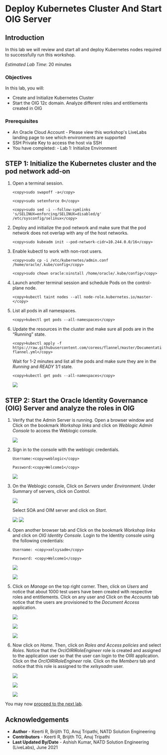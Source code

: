 # Deploy Kubernetes Cluster And Start OIG Server

## Introduction

In this lab we will review and start all and deploy Kubernetes nodes required to successfully run this workshop.

*Estimated Lab Time*: 20 minutes

### Objectives

In this lab, you will:
* Create and Initialize Kubernetes Cluster
* Start the OIG 12c domain. Analyze different roles and entitlements created in OIG

### Prerequisites

* An Oracle Cloud Account - Please view this workshop's LiveLabs landing page to see which environments are supported
* SSH Private Key to access the host via SSH
* You have completed:
      - Lab 1: Initialize Environment


## **STEP 1:** Initialize the Kubernetes cluster and the pod network add-on

1. Open a terminal session.

    ```
    <copy>sudo swapoff -a</copy>
    ```
    ```
    <copy>sudo setenforce 0</copy>
    ```
    ```
    <copy>sudo sed -i --follow-symlinks 's/SELINUX=enforcing/SELINUX=disabled/g' /etc/sysconfig/selinux</copy>
    ```

2. Deploy and initialize the pod network and make sure that the pod network does not overlap with any of the host networks.

    ```
    <copy>sudo kubeadm init --pod-network-cidr=10.244.0.0/16</copy>
    ```

3. Enable kubectl to work with non-root users.

    ```
    <copy>sudo cp -i /etc/kubernetes/admin.conf /home/oracle/.kube/config</copy>
    ```
    ```
    <copy>sudo chown oracle:oinstall /home/oracle/.kube/config</copy>
    ```

4. Launch another terminal session and schedule Pods on the control-plane node.

    ```
    <copy>kubectl taint nodes --all node-role.kubernetes.io/master-</copy>
    ```

5. List all pods in all namespaces.

    ```
    <copy>kubectl get pods --all-namespaces</copy>
    ```

6. Update the resources in the cluster and make sure all pods are in the “Running” state.

    ```
    <copy>kubectl apply -f https://raw.githubusercontent.com/coreos/flannel/master/Documentation/kube-flannel.yml</copy>
    ```
    Wait for 1-2 minutes and list all the pods and make sure they are in the *Running* and *READY 1/1* state.

    ```
    <copy>kubectl get pods --all-namespaces</copy>
    ```

    ![](images/3-pods.png)

## **STEP 2:** Start the Oracle Identity Governance (OIG) Server and analyze the roles in OIG

<!-- 1. Verify that the OIG Database is running.

    ```
    <copy>systemctl status oracle-database.service</copy>
    ```

    ![](images/4-db.png) -->

1. Verify that the Admin Server is running. Open a browser window and Click on the bookmark *Workshop links* and click on *Weblogic Admin Console* to access the Weblogic console.

    ![](images/7-weblogic-console.png)

2. Sign in to the console with the weblogic credentials.

    ```
    Username:<copy>weblogic</copy>
    ```
    ```
    Password:<copy>Welcome1</copy>
    ```

    ![](images/8-weblogic.png)

3. On the Weblogic console, Click on *Servers* under *Environment*. Under Summary of servers, click on *Control*.

    ![](images/9-server.png)

    Select SOA and OIM server and click on *Start*.

    ![](images/10-server.png)
    ![](images/11-server.png)

4. Open another browser tab and Click on the bookmark *Workshop links* and click on *OIG Identity Console*. Login to the Identity console using the following credentials:

    ```
    Username: <copy>xelsysadm</copy>
    ```
    ```
    Password: <copy>Welcome1</copy>
    ```

    ![](images/12-oig.png)

    ![](images/13-oig.png)

5. Click on *Manage* on the top right corner. Then, click on *Users* and notice that about 1000 test users have been created with respective roles and entitlements. Click on any user and Click on the *Accounts* tab notice that the users are provisioned to the *Document Access* application.

    ![](images/15-oig.png)

    ![](images/16-oig.png)

    ![](images/17-oig.png)


6. Now click on *Home*. Then, click on *Roles and Access policies* and select *Roles*. Notice that the *OrclOIRIRoleEngineer* role is created and assigned to the application user so that the user can login to the OIRI application. Click on the *OrclOIRIRoleEngineer* role. Click on the *Members* tab and notice that this role is assigned to the *xelsysadm* user.

    ![](images/18-oig.png)

    ![](images/19-oig.png)

    ![](images/20-oig.png)

You may now [proceed to the next lab](#next).

## Acknowledgements
* **Author** - Keerti R, Brijith TG, Anuj Tripathi, NATD Solution Engineering
* **Contributors** -  Keerti R, Brijith TG, Anuj Tripathi
* **Last Updated By/Date** - Ashish Kumar, NATD Solution Engineering (LiveLabs), June 2021
